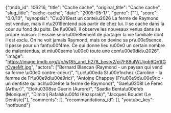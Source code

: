 {"tmdb_id": 106216, "title": "Cache cache", "original_title": "Cache cache", "slug_title": "cache-cache", "date": "2005-05-17", "genre": [""], "score": "0.0/10", "synopsis": "C\u2019est un conte\u2026  La ferme de Raymond est vendue, mais il n\u2019entend pas partir de chez lui. Il se cache dans la cour au fond du puits.  De l\u00e0, il observe les nouveaux venus dans sa propre maison. Il essaie secr\u00e8tement de partager la vie familiale dont il est exclu.  On ne voit jamais Raymond, mais on devine sa pr\u00e9sence. Il passe pour un fant\u00f4me. Ce qui donne lieu \u00e0 un certain nombre de malentendus, et m\u00eame \u00e0 toute une com\u00e9die\u2026", "image": "https://image.tmdb.org/t/p/w185_and_h278_bestv2/pj7F88uIWUijqb9Qn1fGrCvaeMt.jpg", "actors": ["Bernard Blancan (Raymond - un paysan qui vend sa ferme \u00e0 contre-coeur)", "Luc\u00eda S\u00e1nchez (Caroline - la femme de Fr\u00e9d\u00e9ric)", "Antoine Chappey (Fr\u00e9d\u00e9ric - un dentiste qui ach\u00e8te la ferme de Raymond)", "Gae\u0308l Le Ferec (Arthur)", "Eloi\u0308se Guerin (Aurore)", "Saadia Benta\u00efeb (Monique)", "Dimitrij Rafalsk\u00fd (Kazsprak)", "Jacques Boudet (Le Dentiste)"], "comments": [], "recommandations_id": [], "youtube_key": "notfound"}